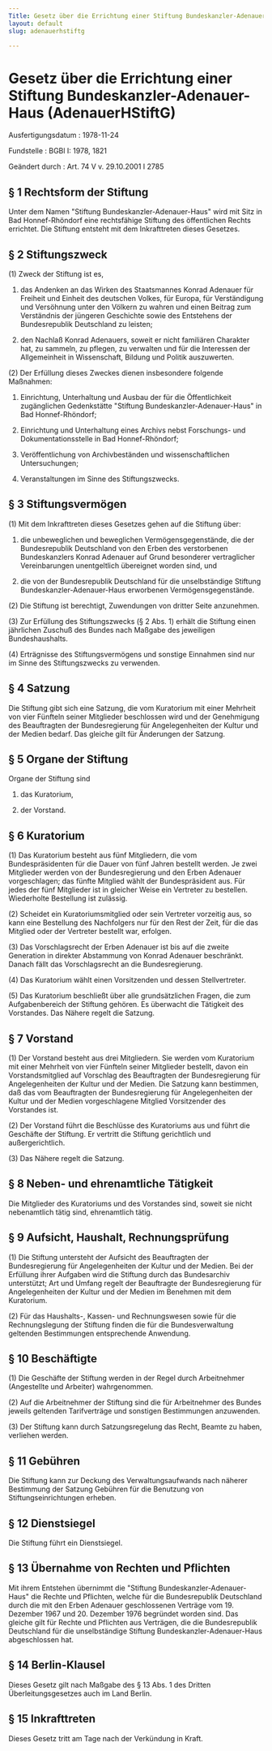 ```yaml
---
Title: Gesetz über die Errichtung einer Stiftung Bundeskanzler-Adenauer-Haus
layout: default
slug: adenauerhstiftg

---
```


# Gesetz über die Errichtung einer Stiftung Bundeskanzler-Adenauer-Haus (AdenauerHStiftG)

Ausfertigungsdatum
:   1978-11-24

Fundstelle
:   BGBl I: 1978, 1821

Geändert durch
:   Art. 74 V v. 29.10.2001 I 2785


## § 1 Rechtsform der Stiftung

Unter dem Namen "Stiftung Bundeskanzler-Adenauer-Haus" wird mit Sitz
in Bad Honnef-Rhöndorf eine rechtsfähige Stiftung des öffentlichen
Rechts errichtet. Die Stiftung entsteht mit dem Inkrafttreten dieses
Gesetzes.


## § 2 Stiftungszweck

(1) Zweck der Stiftung ist es,

1.  das Andenken an das Wirken des Staatsmannes Konrad Adenauer für
    Freiheit und Einheit des deutschen Volkes, für Europa, für
    Verständigung und Versöhnung unter den Völkern zu wahren und einen
    Beitrag zum Verständnis der jüngeren Geschichte sowie des Entstehens
    der Bundesrepublik Deutschland zu leisten;


2.  den Nachlaß Konrad Adenauers, soweit er nicht familiären Charakter
    hat, zu sammeln, zu pflegen, zu verwalten und für die Interessen der
    Allgemeinheit in Wissenschaft, Bildung und Politik auszuwerten.




(2) Der Erfüllung dieses Zweckes dienen insbesondere folgende
Maßnahmen:

1.  Einrichtung, Unterhaltung und Ausbau der für die Öffentlichkeit
    zugänglichen Gedenkstätte "Stiftung Bundeskanzler-Adenauer-Haus" in
    Bad Honnef-Rhöndorf;


2.  Einrichtung und Unterhaltung eines Archivs nebst Forschungs- und
    Dokumentationsstelle in Bad Honnef-Rhöndorf;


3.  Veröffentlichung von Archivbeständen und wissenschaftlichen
    Untersuchungen;


4.  Veranstaltungen im Sinne des Stiftungszwecks.





## § 3 Stiftungsvermögen

(1) Mit dem Inkrafttreten dieses Gesetzes gehen auf die Stiftung über:

1.  die unbeweglichen und beweglichen Vermögensgegenstände, die der
    Bundesrepublik Deutschland von den Erben des verstorbenen
    Bundeskanzlers Konrad Adenauer auf Grund besonderer vertraglicher
    Vereinbarungen unentgeltlich übereignet worden sind, und


2.  die von der Bundesrepublik Deutschland für die unselbständige Stiftung
    Bundeskanzler-Adenauer-Haus erworbenen Vermögensgegenstände.




(2) Die Stiftung ist berechtigt, Zuwendungen von dritter Seite
anzunehmen.

(3) Zur Erfüllung des Stiftungszwecks (§ 2 Abs. 1) erhält die Stiftung
einen jährlichen Zuschuß des Bundes nach Maßgabe des jeweiligen
Bundeshaushalts.

(4) Erträgnisse des Stiftungsvermögens und sonstige Einnahmen sind nur
im Sinne des Stiftungszwecks zu verwenden.


## § 4 Satzung

Die Stiftung gibt sich eine Satzung, die vom Kuratorium mit einer
Mehrheit von vier Fünfteln seiner Mitglieder beschlossen wird und der
Genehmigung des Beauftragten der Bundesregierung für Angelegenheiten
der Kultur und der Medien bedarf. Das gleiche gilt für Änderungen der
Satzung.


## § 5 Organe der Stiftung

Organe der Stiftung sind

1.  das Kuratorium,


2.  der Vorstand.





## § 6 Kuratorium

(1) Das Kuratorium besteht aus fünf Mitgliedern, die vom
Bundespräsidenten für die Dauer von fünf Jahren bestellt werden. Je
zwei Mitglieder werden von der Bundesregierung und den Erben Adenauer
vorgeschlagen; das fünfte Mitglied wählt der Bundespräsident aus. Für
jedes der fünf Mitglieder ist in gleicher Weise ein Vertreter zu
bestellen. Wiederholte Bestellung ist zulässig.

(2) Scheidet ein Kuratoriumsmitglied oder sein Vertreter vorzeitig
aus, so kann eine Bestellung des Nachfolgers nur für den Rest der
Zeit, für die das Mitglied oder der Vertreter bestellt war, erfolgen.

(3) Das Vorschlagsrecht der Erben Adenauer ist bis auf die zweite
Generation in direkter Abstammung von Konrad Adenauer beschränkt.
Danach fällt das Vorschlagsrecht an die Bundesregierung.

(4) Das Kuratorium wählt einen Vorsitzenden und dessen Stellvertreter.

(5) Das Kuratorium beschließt über alle grundsätzlichen Fragen, die
zum Aufgabenbereich der Stiftung gehören. Es überwacht die Tätigkeit
des Vorstandes. Das Nähere regelt die Satzung.


## § 7 Vorstand

(1) Der Vorstand besteht aus drei Mitgliedern. Sie werden vom
Kuratorium mit einer Mehrheit von vier Fünfteln seiner Mitglieder
bestellt, davon ein Vorstandsmitglied auf Vorschlag des Beauftragten
der Bundesregierung für Angelegenheiten der Kultur und der Medien. Die
Satzung kann bestimmen, daß das vom Beauftragten der Bundesregierung
für Angelegenheiten der Kultur und der Medien vorgeschlagene Mitglied
Vorsitzender des Vorstandes ist.

(2) Der Vorstand führt die Beschlüsse des Kuratoriums aus und führt
die Geschäfte der Stiftung. Er vertritt die Stiftung gerichtlich und
außergerichtlich.

(3) Das Nähere regelt die Satzung.


## § 8 Neben- und ehrenamtliche Tätigkeit

Die Mitglieder des Kuratoriums und des Vorstandes sind, soweit sie
nicht nebenamtlich tätig sind, ehrenamtlich tätig.


## § 9 Aufsicht, Haushalt, Rechnungsprüfung

(1) Die Stiftung untersteht der Aufsicht des Beauftragten der
Bundesregierung für Angelegenheiten der Kultur und der Medien. Bei der
Erfüllung ihrer Aufgaben wird die Stiftung durch das Bundesarchiv
unterstützt; Art und Umfang regelt der Beauftragte der Bundesregierung
für Angelegenheiten der Kultur und der Medien im Benehmen mit dem
Kuratorium.

(2) Für das Haushalts-, Kassen- und Rechnungswesen sowie für die
Rechnungslegung der Stiftung finden die für die Bundesverwaltung
geltenden Bestimmungen entsprechende Anwendung.


## § 10 Beschäftigte

(1) Die Geschäfte der Stiftung werden in der Regel durch Arbeitnehmer
(Angestellte und Arbeiter) wahrgenommen.

(2) Auf die Arbeitnehmer der Stiftung sind die für Arbeitnehmer des
Bundes jeweils geltenden Tarifverträge und sonstigen Bestimmungen
anzuwenden.

(3) Der Stiftung kann durch Satzungsregelung das Recht, Beamte zu
haben, verliehen werden.


## § 11 Gebühren

Die Stiftung kann zur Deckung des Verwaltungsaufwands nach näherer
Bestimmung der Satzung Gebühren für die Benutzung von
Stiftungseinrichtungen erheben.


## § 12 Dienstsiegel

Die Stiftung führt ein Dienstsiegel.


## § 13 Übernahme von Rechten und Pflichten

Mit ihrem Entstehen übernimmt die "Stiftung Bundeskanzler-Adenauer-
Haus" die Rechte und Pflichten, welche für die Bundesrepublik
Deutschland durch die mit den Erben Adenauer geschlossenen Verträge
vom 19. Dezember 1967 und 20. Dezember 1976 begründet worden sind. Das
gleiche gilt für Rechte und Pflichten aus Verträgen, die die
Bundesrepublik Deutschland für die unselbständige Stiftung
Bundeskanzler-Adenauer-Haus abgeschlossen hat.


## § 14 Berlin-Klausel

Dieses Gesetz gilt nach Maßgabe des § 13 Abs. 1 des Dritten
Überleitungsgesetzes auch im Land Berlin.


## § 15 Inkrafttreten

Dieses Gesetz tritt am Tage nach der Verkündung in Kraft.


